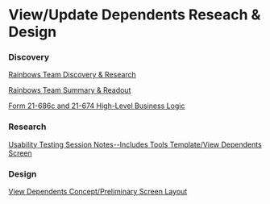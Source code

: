 # View/Update Dependents Reseach & Design

### Discovery
[Rainbows Team Discovery & Research](https://github.com/department-of-veterans-affairs/va.gov-team/tree/master/teams/vsa/teams/ebenefits/research/rainbows-team-686-analysis)

[Rainbows Team Summary & Readout](https://github.com/department-of-veterans-affairs/va.gov-team/blob/master/teams/vsa/teams/ebenefits/research/rainbows-team-686-analysis/Research_Presentation_W1.pdf)

[Form 21-686c and 21-674 High-Level Business Logic]()

### Research
[Usability Testing Session Notes--Includes Tools Template/View Dependents Screen](https://github.com/department-of-veterans-affairs/va.gov-team/tree/master/teams/vsa/teams/ebenefits/research/disabilities-dependents-usability-1119/session-notes)

### Design
[View Dependents Concept/Preliminary Screen Layout](https://xd.adobe.com/view/fd970f62-8f56-4b24-5bc2-4d9f168715b2-8ba6/)
